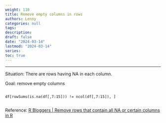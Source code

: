 ```yaml
---
weight: 110
title: Remove empty columns in rows
authors: Lenny
categories: null
tags: 
description: 
draft: false
date: "2024-03-14"
lastmod: "2024-03-14"
series:
toc: true
---
```



<!--more-->
---

Situation: There are rows having NA in each column.

Goal: remove empty columns

```

df[rowSums(is.na(df[,7:15])) != ncol(df[,7:15]), ]


```


Reference: <a href = "https://www.r-bloggers.com/2021/06/remove-rows-that-contain-all-na-or-certain-columns-in-r/" target="_blank" rel="noopener noreferrer">R Bloggers | Remove rows that contain all NA or certain columns in R</a>